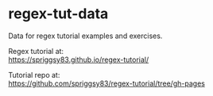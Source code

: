 # regex-tut-data

Data for regex tutorial examples and exercises.  
  
Regex tutorial at:  
https://spriggsy83.github.io/regex-tutorial/  
  
  
Tutorial repo at:  
https://github.com/spriggsy83/regex-tutorial/tree/gh-pages  
